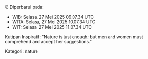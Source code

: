 ⏰ Diperbarui pada:
- WIB: Selasa, 27 Mei 2025 09.07.34 UTC
- WITA: Selasa, 27 Mei 2025 10.07.34 UTC
- WIT: Selasa, 27 Mei 2025 11.07.34 UTC

Kutipan Inspiratif:
"Nature is just enough; but men and women must comprehend and accept her suggestions."


Kategori: nature

